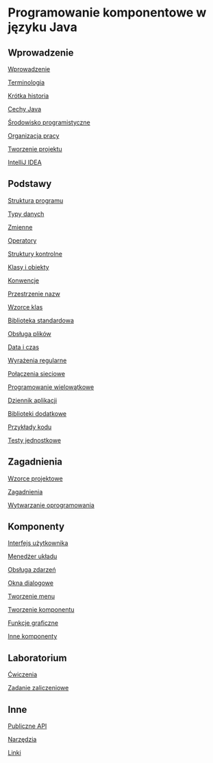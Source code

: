 Programowanie komponentowe w języku Java
========================================

Wprowadzenie
------------

[Wprowadzenie](docs/01%20wprowadzenie.md)

[Terminologia](docs/02%20terminologia.md)

[Krótka historia](docs/03%20historia.md)

[Cechy Java](docs/04%20cechy.md)

[Środowisko programistyczne](docs/05%20środowisko%20programistyczne.md)

[Organizacja pracy](docs/06%20organizacja%20pracy.md)

[Tworzenie projektu](docs/07%20tworzenie%20projektu.md)

[IntelliJ IDEA](docs/08%20intellij%20idea.md)

Podstawy
--------

[Struktura programu](docs/11%20struktura%20programu.md)

[Typy danych](docs/12%20typy%20danych.md)

[Zmienne](docs/13%20zmienne.md)

[Operatory](docs/14%20operatory.md)

[Struktury kontrolne](docs/15%20struktury%20kontrolne.md)

[Klasy i obiekty](docs/16%20klasy%20i%20obiekty.md)

[Konwencje](docs/17%20konwencje.md)

[Przestrzenie nazw](docs/18%20przestrzenie%20nazw.md)

[Wzorce klas](docs/21%20wzorce%20klas.md)

[Biblioteka standardowa](docs/31%20biblioteka%20standardowa.md)

[Obsługa plików](docs/32%20obsługa%20plików.md)

[Data i czas](docs/33%20data%20i%20czas.md)

[Wyrażenia regularne](docs/34%20wyrażenia%20regularne.md)

[Połączenia sieciowe](docs/35%20połączenia%20sieciowe.md)

[Programowanie wielowątkowe](docs/36%20programowanie%20wielowątkowe.md)

[Dziennik aplikacji](docs/37%20dziennik%20aplikacji.md)

[Biblioteki dodatkowe](docs/42%20biblioteki%20dodatkowe.md)

[Przykłady kodu](docs/44%20przykłady%20kodu.md)

[Testy jednostkowe](docs/47%20testy%20jednostkowe.md)

Zagadnienia
-----------

[Wzorce projektowe](docs/51%20wzorce%20projektowe.md)

[Zagadnienia](docs/52%20wybrane%20zagadnienia.md)

[Wytwarzanie oprogramowania](docs/57%20wytwarzanie%20oprogramowania.md)

Komponenty
----------

[Interfejs użytkownika](docs/61%20interfejs%20użytkownika.md)

[Menedżer układu](docs/62%20menedżer%20układu.md)

[Obsługa zdarzeń](docs/63%20obsługa%20zdarzeń.md)

[Okna dialogowe](docs/64%20okna%20dialogowe.md)

[Tworzenie menu](docs/65%20tworzenie%20menu.md)

[Tworzenie komponentu](docs/66%20tworzenie%20komponentu.md)

[Funkcje graficzne](docs/67%20funkcje%20graficzne.md)

[Inne komponenty](docs/69%20inne%20komponenty.md)

Laboratorium
------------

[Ćwiczenia](docs/71%20ćwiczenia.md)

[Zadanie zaliczeniowe](docs/72%20zadanie.md)

Inne
----

[Publiczne API](docs/82%20lista%20api.md)

[Narzędzia](docs/86%20narzędzia.md)

[Linki](docs/88%20linki.md)
